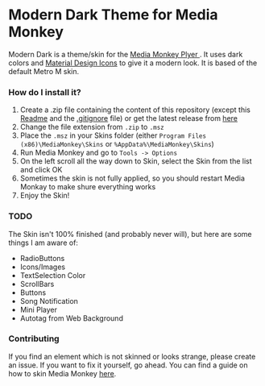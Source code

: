 # Modern Dark Theme for Media Monkey

Modern Dark is a theme/skin for the [Media Monkey Plyer ](http://www.mediamonkey.com/). It uses dark colors and [Material Design Icons](https://materialdesignicons.com/) to give it a modern look. It is based of the default Metro M skin.

### How do I install it?

1. Create a .zip file containing the content of this repository (except this [Readme](README.md) and the [.gitignore](.gitignore) file) or get the latest release from [here](https://github.com/hendrikbl/modern-dark-theme/releases)
2. Change the file extension from `.zip` to `.msz`
3. Place the `.msz` in your Skins folder (either `Program Files (x86)\MediaMonkey\Skins` or `%AppData%\MediaMonkey\Skins`)
4. Run Media Monkey and go to `Tools -> Options`
5. On the left scroll all the way down to Skin, select the Skin from the list and click OK
6. Sometimes the skin is not fully applied, so you should restart Media Monkay to make shure everything works
7. Enjoy the Skin!

### TODO

The Skin isn't 100% finished (and probably never will), but here are some things I am aware of:

- RadioButtons
- Icons/Images
- TextSelection Color
- ScrollBars
- Buttons
- Song Notification
- Mini Player
- Autotag from Web Background

### Contributing

If you find an element which is not skinned or looks strange, please create an issue. If you want to fix it yourself, go ahead. You can find a guide on how to skin Media Monkey [here](http://www.mediamonkey.com/wiki/index.php/How_to_skin_MediaMonkey_v3.0_and_higher).

